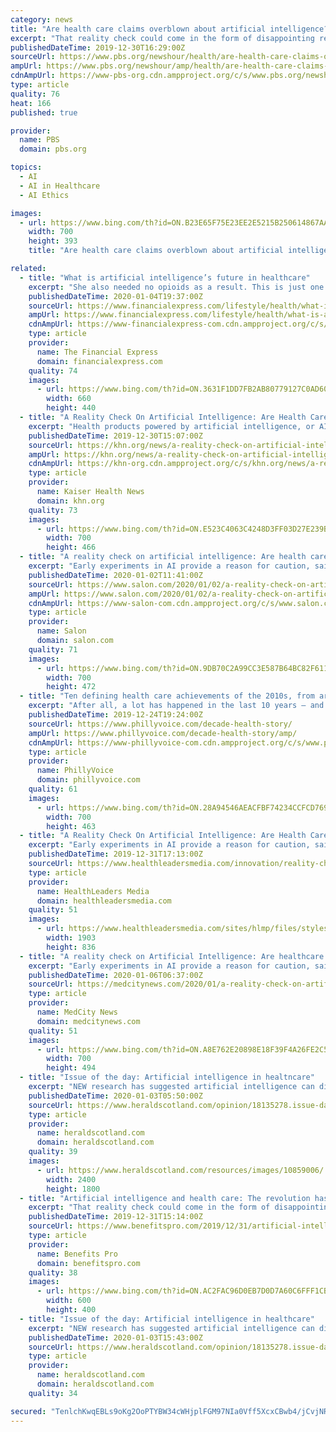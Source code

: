 ```yaml
---
category: news
title: "Are health care claims overblown about artificial intelligence?"
excerpt: "That reality check could come in the form of disappointing results when AI products are ushered into the real world. Even Topol, the author of “Deep Medicine: How Artificial Intelligence Can Make Healthcare Human Again,” acknowledges that many AI products are little more than hot air. “It’s a mixed bag,” he said. Experts such as Dr ..."
publishedDateTime: 2019-12-30T16:29:00Z
sourceUrl: https://www.pbs.org/newshour/health/are-health-care-claims-overblown-about-artificial-intelligence
ampUrl: https://www.pbs.org/newshour/amp/health/are-health-care-claims-overblown-about-artificial-intelligence
cdnAmpUrl: https://www-pbs-org.cdn.ampproject.org/c/s/www.pbs.org/newshour/amp/health/are-health-care-claims-overblown-about-artificial-intelligence
type: article
quality: 76
heat: 166
published: true

provider:
  name: PBS
  domain: pbs.org

topics:
  - AI
  - AI in Healthcare
  - AI Ethics

images:
  - url: https://www.bing.com/th?id=ON.B23E65F75E23EE2E5215B250614867AA
    width: 700
    height: 393
    title: "Are health care claims overblown about artificial intelligence?"

related:
  - title: "What is artificial intelligence’s future in healthcare"
    excerpt: "She also needed no opioids as a result. This is just one example of how artificial intelligence is transforming lives in the field of healthcare. We now have mobile applications and devices that are making preliminary diagnosis of life-threatening diseases easier, cheaper and far more convenient. Miiskin, UMSkinCheck, for instance, help in ..."
    publishedDateTime: 2020-01-04T19:37:00Z
    sourceUrl: https://www.financialexpress.com/lifestyle/health/what-is-artificial-intelligences-future-in-healthcare/1813184/
    ampUrl: https://www.financialexpress.com/lifestyle/health/what-is-artificial-intelligences-future-in-healthcare/1813184/lite/
    cdnAmpUrl: https://www-financialexpress-com.cdn.ampproject.org/c/s/www.financialexpress.com/lifestyle/health/what-is-artificial-intelligences-future-in-healthcare/1813184/lite/
    type: article
    provider:
      name: The Financial Express
      domain: financialexpress.com
    quality: 74
    images:
      - url: https://www.bing.com/th?id=ON.3631F1DD7FB2AB80779127C0AD60AE00
        width: 660
        height: 440
  - title: "A Reality Check On Artificial Intelligence: Are Health Care Claims Overblown?"
    excerpt: "Health products powered by artificial intelligence, or AI, are streaming into our lives, from virtual doctor apps to wearable sensors and drugstore chatbots. IBM boasted that its AI could “outthink cancer.” Others say computer systems that read X-rays will make radiologists obsolete. “There’s nothing that I’ve seen in my 30-plus years ..."
    publishedDateTime: 2019-12-30T15:07:00Z
    sourceUrl: https://khn.org/news/a-reality-check-on-artificial-intelligence-are-health-care-claims-overblown/
    ampUrl: https://khn.org/news/a-reality-check-on-artificial-intelligence-are-health-care-claims-overblown/amp/
    cdnAmpUrl: https://khn-org.cdn.ampproject.org/c/s/khn.org/news/a-reality-check-on-artificial-intelligence-are-health-care-claims-overblown/amp/
    type: article
    provider:
      name: Kaiser Health News
      domain: khn.org
    quality: 73
    images:
      - url: https://www.bing.com/th?id=ON.E523C4063C4248D3FF03D27E239B250A
        width: 700
        height: 466
  - title: "A reality check on artificial intelligence: Are health care claims overblown?"
    excerpt: "Early experiments in AI provide a reason for caution, said Mildred Cho, a professor of pediatrics at Stanford’s Center for Biomedical Ethics. “It’s only a matter of time before something like this leads to a serious health problem,” said Dr. Steven Nissen, chairman of cardiology at the Cleveland Clinic. Medical AI, which pulled in $1.6 ..."
    publishedDateTime: 2020-01-02T11:41:00Z
    sourceUrl: https://www.salon.com/2020/01/02/a-reality-check-on-artificial-intelligence-are-health-care-claims-overblown_partner/
    ampUrl: https://www.salon.com/2020/01/02/a-reality-check-on-artificial-intelligence-are-health-care-claims-overblown_partner/amp
    cdnAmpUrl: https://www-salon-com.cdn.ampproject.org/c/s/www.salon.com/2020/01/02/a-reality-check-on-artificial-intelligence-are-health-care-claims-overblown_partner/amp
    type: article
    provider:
      name: Salon
      domain: salon.com
    quality: 71
    images:
      - url: https://www.bing.com/th?id=ON.9DB70C2A99CC3E587B64BC82F6111671
        width: 700
        height: 472
  - title: "Ten defining health care achievements of the 2010s, from artificial intelligence to immunotherapy"
    excerpt: "After all, a lot has happened in the last 10 years – and advancements in health care are no exception. In looking back at the health achievements ... I don't know. That's been a major trend.\" Artificial intelligence made big strides throughout the decade, though its potential benefits remain vast. AI systems allowed health organizations ..."
    publishedDateTime: 2019-12-24T19:24:00Z
    sourceUrl: https://www.phillyvoice.com/decade-health-story/
    ampUrl: https://www.phillyvoice.com/decade-health-story/amp/
    cdnAmpUrl: https://www-phillyvoice-com.cdn.ampproject.org/c/s/www.phillyvoice.com/decade-health-story/amp/
    type: article
    provider:
      name: PhillyVoice
      domain: phillyvoice.com
    quality: 61
    images:
      - url: https://www.bing.com/th?id=ON.28A94546AEACFBF74234CCFCD769477B
        width: 700
        height: 463
  - title: "A Reality Check On Artificial Intelligence: Are Health Care Claims Overblown?"
    excerpt: "Early experiments in AI provide a reason for caution, said Mildred Cho, a professor of pediatrics at Stanford's Center for Biomedical Ethics. \"It's only a matter of time before something like this leads to a serious health problem,\" said Dr. Steven Nissen, chairman of cardiology at the Cleveland Clinic. Medical AI, which pulled in $1.6 billion ..."
    publishedDateTime: 2019-12-31T17:13:00Z
    sourceUrl: https://www.healthleadersmedia.com/innovation/reality-check-artificial-intelligence-are-health-care-claims-overblown
    type: article
    provider:
      name: HealthLeaders Media
      domain: healthleadersmedia.com
    quality: 51
    images:
      - url: https://www.healthleadersmedia.com/sites/hlmp/files/styles/article_banner/public/shutterstock_575352721-1_1.jpg?itok=uUx7C0Pe
        width: 1903
        height: 836
  - title: "A reality check on Artificial Intelligence: Are healthcare claims overblown?"
    excerpt: "Early experiments in AI provide a reason for caution, said Mildred Cho, a professor of pediatrics at Stanford’s Center for Biomedical Ethics. “It’s only a matter of time before something like this leads to a serious health problem,” said Dr. Steven Nissen, chairman of cardiology at the Cleveland Clinic. Medical AI, which pulled in $1.6 ..."
    publishedDateTime: 2020-01-06T06:37:00Z
    sourceUrl: https://medcitynews.com/2020/01/a-reality-check-on-artificial-intelligence-are-healthcare-claims-overblown/
    type: article
    provider:
      name: MedCity News
      domain: medcitynews.com
    quality: 51
    images:
      - url: https://www.bing.com/th?id=ON.A8E762E20898E18F39F4A26FE2C580E9
        width: 700
        height: 494
  - title: "Issue of the day: Artificial intelligence in healtncare"
    excerpt: "NEW research has suggested artificial intelligence can diagnose breast cancer more accurately than trained doctors as AI seems set to revolutionise healthcare. AI in healthcare? Complex algorithms and software are used to emulate human behaviour in the ..."
    publishedDateTime: 2020-01-03T05:50:00Z
    sourceUrl: https://www.heraldscotland.com/opinion/18135278.issue-day-artificial-intelligence-healtncare/
    type: article
    provider:
      name: heraldscotland.com
      domain: heraldscotland.com
    quality: 39
    images:
      - url: https://www.heraldscotland.com/resources/images/10859006/
        width: 2400
        height: 1800
  - title: "Artificial intelligence and health care: The revolution has not yet come"
    excerpt: "That reality check could come in the form of disappointing results when AI products are ushered into the real world. Even Topol, the author of “Deep Medicine: How Artificial Intelligence Can Make Healthcare Human Again,” acknowledges that many AI products are little more than hot air. “It’s a mixed bag,” he said. (Lynne Shallcross/KHN ..."
    publishedDateTime: 2019-12-31T15:14:00Z
    sourceUrl: https://www.benefitspro.com/2019/12/31/artificial-intelligence-and-health-care-the-revolution-has-not-yet-come/
    type: article
    provider:
      name: Benefits Pro
      domain: benefitspro.com
    quality: 38
    images:
      - url: https://www.bing.com/th?id=ON.AC2FAC96D0EB7D0D7A60C6FFF1CB0F31
        width: 600
        height: 400
  - title: "Issue of the day: Artificial intelligence in healthcare"
    excerpt: "NEW research has suggested artificial intelligence can diagnose breast cancer more accurately than trained doctors as AI seems set to revolutionise healthcare. Complex algorithms and software are used to emulate human behaviour in the analysis of complex ..."
    publishedDateTime: 2020-01-03T15:43:00Z
    sourceUrl: https://www.heraldscotland.com/opinion/18135278.issue-day-artificial-intelligence-healtncare/
    type: article
    provider:
      name: heraldscotland.com
      domain: heraldscotland.com
    quality: 34

secured: "TenlchKwqEBLs9oKg2OoPTYBW34cWHjplFGM97NIa0Vff5XcxCBwb4/jCvjNRMHeKP+GTWBFcVUEiy8jeTr7wOkLuHtoa5sOlNiCDIvojiPQZdKv6vAX8Kp9zn+aQSGNeIedxxUYjijuQbZfqZz3+7fkK8P3hQLNiCx3RQPtAgvs4rNNDbW7335H+xEeklU2tO6WrjTSS78JKfOB0YD3HA2MZ+L9UaFozzmJxjkyn9UeRYYdc/GOxWEFloOY7hCMQEY6/fUpWkoVp930Z5sOiA==;At4CiRa6eMbjDPj3yZ4HSA=="
---
```


